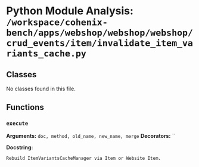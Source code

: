 # Python Module Analysis: `/workspace/cohenix-bench/apps/webshop/webshop/webshop/crud_events/item/invalidate_item_variants_cache.py`

## Classes

No classes found in this file.


## Functions

### `execute`
**Arguments:** `doc, method, old_name, new_name, merge`
**Decorators:** ``

**Docstring:**
```
Rebuild ItemVariantsCacheManager via Item or Website Item.
```

